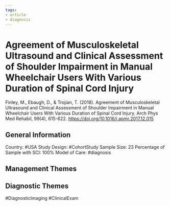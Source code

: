 ```yaml
---
tags:
- article
- diagnosis
---
```


# Agreement of Musculoskeletal Ultrasound and Clinical Assessment of Shoulder Impairment in Manual Wheelchair Users With Various Duration of Spinal Cord Injury
Finley, M., Ebaugh, D., & Trojian, T. (2018). Agreement of Musculoskeletal Ultrasound and Clinical Assessment of Shoulder Impairment in Manual Wheelchair Users With Various Duration of Spinal Cord Injury. Arch Phys Med Rehabil, 99(4), 615-622. https://doi.org/10.1016/j.apmr.2017.12.015 

## General Information
Country: #USA 
Study Design: #CohortStudy 
Sample Size: 23
Percentage of Sample with SCI: 100%
Model of Care: #diagnosis

## Management Themes


## Diagnostic Themes
#DiagnosticImaging #ClinicalExam 